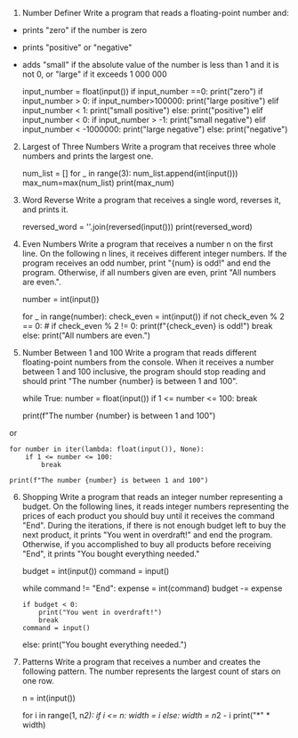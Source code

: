 1.	Number Definer
Write a program that reads a floating-point number and:
-	prints "zero" if the number is zero
-	prints "positive" or "negative"
-	adds "small" if the absolute value of the number is less than 1 and it is not 0, or "large" if it exceeds
1 000 000

    input_number = float(input())
    if input_number ==0:
        print("zero")
    if input_number > 0:
        if input_number>100000:
            print("large positive")
        elif input_number < 1:
            print("small positive")
        else:
            print("positive")
    elif input_number < 0:
        if input_number > -1:
            print("small negative")
        elif input_number < -1000000:
            print("large negative")
        else:
            print("negative")

2.	Largest of Three Numbers
Write a program that receives three whole numbers and prints the largest one.

    num_list = []
    for _ in range(3):
        num_list.append(int(input()))
        max_num=max(num_list)
    print(max_num)

3.	Word Reverse
Write a program that receives a single word, reverses it, and prints it.

    reversed_word = ''.join(reversed(input()))
    print(reversed_word)

4.	Even Numbers
Write a program that receives a number n on the first line. On the following n lines, 
it receives different integer numbers. If the program receives an odd number, 
print "{num} is odd!" and end the program. Otherwise, if all numbers given are even, print "All numbers are even.".

    number = int(input())
    
    for _ in range(number):
        check_even = int(input())
        if not check_even % 2 == 0:  #  if check_even % 2 != 0:
            print(f"{check_even} is odd!")
            break
    else:
        print("All numbers are even.")

5.	Number Between 1 and 100
Write a program that reads different floating-point numbers from the console. 
When it receives a number between 1 and 100 inclusive, the program should stop reading and 
should print "The number {number} is between 1 and 100".

    while True:
        number = float(input())
        if 1 <= number <= 100:
            break
    
    print(f"The number {number} is between 1 and 100")

or

    for number in iter(lambda: float(input()), None):
        if 1 <= number <= 100:
            break
    
    print(f"The number {number} is between 1 and 100")



6.	Shopping
Write a program that reads an integer number representing a budget. 
On the following lines, it reads integer numbers representing the prices of each product 
you should buy until it receives the command "End".
During the iterations, if there is not enough budget left to buy the next product, 
it prints "You went in overdraft!" and end the program.
Otherwise, if you accomplished to buy all products before receiving "End", it prints "You bought everything needed."

    budget = int(input())
    command = input()
    
    while command != "End":
        expense = int(command)
        budget -= expense
    
        if budget < 0:
            print("You went in overdraft!")
            break
        command = input()
    else:
        print("You bought everything needed.")

7.	Patterns
Write a program that receives a number and creates the following pattern. The number represents the largest count of stars on one row.

    n = int(input())
    
    for i in range(1, n*2):
        if i <= n:
            width = i
        else:
            width = n*2 - i
        print("*" * width)
